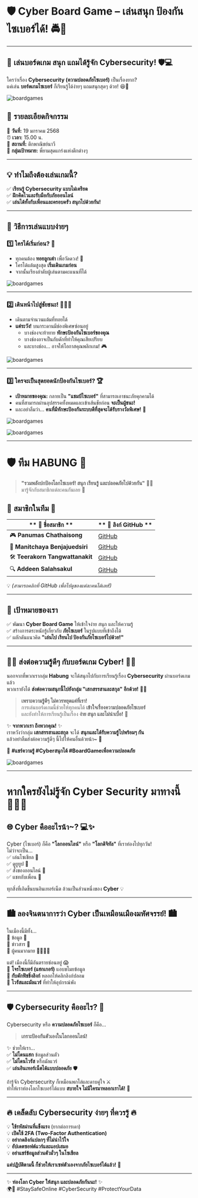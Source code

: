# 🛡️ Cyber Board Game – เล่นสนุก ป้องกันไซเบอร์ได้! 🚔🎲 

---
## 🎲 เล่นบอร์ดเกม สนุก แถมได้รู้จัก Cybersecurity! 🛡️💻

ใครว่าเรื่อง **Cybersecurity (ความปลอดภัยไซเบอร์)** เป็นเรื่องยาก?  
แค่เล่น **บอร์ดเกมไซเบอร์** ก็เรียนรู้ได้ง่ายๆ แถมสนุกสุดๆ ด้วย! 😆🎉 

![boardgames](image/IMG_20250119_150531.jpg)

## 🎉 รายละเอียดกิจกรรม  

📅 **วันที่:** 19 มกราคม 2568  
⏰ **เวลา:** 15.00 น.  
📍 **สถานที่:** ตึกพาณิชย์นาวี  
🎯 **กลุ่มเป้าหมาย:** พี่ยามสุดแกร่งแห่งตึกต่างๆ

---

## 💡 ทำไมถึงต้องเล่นเกมนี้?  
✅ **เรียนรู้ Cybersecurity แบบไม่เครียด**  
✅ **ฝึกคิดไวและรับมือกับภัยออนไลน์**  
✅ **เล่นได้ทั้งกับเพื่อนและครอบครัว สนุกไปด้วยกัน!**

---

## 🎯 วิธีการเล่นแบบง่ายๆ  

### 1️⃣ ใครได้เริ่มก่อน? 🐰  
- ทุกคนต้อง **ทอยลูกเต๋า** เพื่อวัดดวง! 🎲  
- ใครได้แต้มสูงสุด **เริ่มเดินเกมก่อน**  
- จากนั้นเรียงลำดับผู้เล่นตามคะแนนที่ได้  

![boardgames](image/1739010073537.jpg)

---

### 2️⃣ เดินหน้าไปสู่ชัยชนะ! 🏃‍♂️💨  
- เดินตามจำนวนแต้มที่ทอยได้  
- **แต่ระวัง!** บนกระดานมีช่องพิเศษซ่อนอยู่  
  - บางช่องจะท้าทาย **ทักษะป้องกันไซเบอร์ของคุณ**  
  - บางช่องอาจเป็นกับดักที่ทำให้คุณเสียเปรียบ  
  - และบางช่อง… อาจให้โอกาสคุณพลิกเกม! 🎮

![boardgames](image/IMG_20250208_172919.jpg)

---

### 3️⃣ ใครจะเป็นสุดยอดนักป้องกันไซเบอร์? 🏆  
- **เป้าหมายของคุณ:** กลายเป็น **"แชมป์ไซเบอร์"** ที่สามารถเอาชนะภัยคุกคามได้  
- คนที่สามารถผ่านอุปสรรคทั้งหมดและเข้าเส้นชัยก่อน **จะเป็นผู้ชนะ!**  
- และอย่าลืมว่า… **คนที่มีทักษะป้องกันระบบดีที่สุดจะได้รับรางวัลพิเศษ!** 🎉

![boardgames](image/1739001707230.jpg)

![boardgames](image/1739001740692.jpg)

---

# 🛡️ ทีม **HABUNG** 🚀  

> **"รวมพลังปกป้องโลกไซเบอร์! สนุก เรียนรู้ และปลอดภัยไปด้วยกัน"** 🔐💡  
มารู้จักกับสมาชิกแต่ละคนกันเลย 🎉  

## 🌟 **สมาชิกในทีม** 🌟  

| ** 👤 ชื่อสมาชิก **                | ** 🔗 ลิงก์ GitHub **              |
|-------------------------------|-------------------------------|
| 🎮 **Panumas Chathaisong**     | [GitHub](https://panumastt1.github.io/boardgame)                   |
| 🎨 **Manitchaya Benjajuedsiri** | [GitHub](https://manitchaya2004.github.io/boardgame)                   |
| 🛠️ **Teerakorn Tangwattanakit** | [GitHub](#)                   |
| 🔍 **Addeen Salahsakul**       | [GitHub](https://itzdeenzxx.github.io/boardgame)                   |


💡 *(สามารถคลิกที่ GitHub เพื่อไปดูของแต่ละคนได้เลย!)*  

---

## 🎯 **เป้าหมายของเรา**  
✅ พัฒนา **Cyber Board Game** ให้เข้าใจง่าย สนุก และให้ความรู้  
✅ สร้างการตระหนักรู้เกี่ยวกับ **ภัยไซเบอร์** ในรูปแบบที่เข้าถึงได้  
✅ ผลักดันแนวคิด **"เล่นไป เรียนไป ป้องกันภัยไซเบอร์ไปด้วย!"**

---

## 🎲💡 ส่งต่อความรู้ดีๆ กับบอร์ดเกม Cyber! 🚀✨  

นอกจากที่พวกเรากลุ่ม **Habung** จะได้สนุกไปกับการเรียนรู้เรื่อง **Cybersecurity** ผ่านบอร์ดเกมแล้ว  
พวกเรายังได้ **ส่งต่อความสนุกนี้ไปยังกลุ่ม "เสกสรรสาและสกุล" อีกด้วย!** 🎁🎉  

> **เพราะความรู้ดีๆ ไม่ควรหยุดแค่ที่เรา!**  
> การเล่นบอร์ดเกมนี้ช่วยให้ทุกคนได้ **เข้าใจเรื่องความปลอดภัยไซเบอร์**  
> และยังทำให้การเรียนรู้เป็นเรื่อง **ง่าย สนุก และไม่น่าเบื่อ!** 🥳  

✨ **จากพวกเรา ถึงพวกคุณ!** ✨  
เราหวังว่ากลุ่ม **เสกสรรสาและสกุล** จะได้ **สนุกและได้รับความรู้ไปพร้อมๆ กัน**  
แล้วอย่าลืมส่งต่อความรู้ดีๆ นี้ไปให้คนอื่นด้วยน้า~ 💖  

💬 **#แชร์ความรู้ #Cyberสนุกได้ #BoardGameเพื่อความปลอดภัย**

![boardgames](image/IMG_20250119_150704.jpg)

---

# หากใครยังไม่รู้จัก Cyber Security มาทางนี้ 👋🏻🙀  

## 🌐 Cyber คืออะไรน้า~? 💻✨  
Cyber (ไซเบอร์) ก็คือ **"โลกออนไลน์"** หรือ **"โลกดิจิทัล"** ที่เราท่องไปทุกวัน!  
ไม่ว่าจะเป็น...  
✅ เล่นโซเชียล 📱  
✅ ดูยูทูป 🎥  
✅ สั่งของออนไลน์ 🛒  
✅ แชทกับเพื่อน 💬  

ทุกสิ่งที่เกิดขึ้นบนอินเทอร์เน็ต ล้วนเป็นส่วนหนึ่งของ **Cyber** 💡  

---

## 🏙️ ลองจินตนาการว่า Cyber เป็นเหมือนเมืองมหัศจรรย์! 🏙️  
ในเมืองนี้มีทั้ง...  
🔹 ข้อมูล 📄  
🔹 ข่าวสาร 📰  
🔹 ผู้คนมากมาย 🏃‍♂️🏃‍♀️  

แต่! เมืองนี้ก็มีอันตรายซ่อนอยู่ 😱  
🚨 **โจรไซเบอร์ (แฮกเกอร์)** แอบขโมยข้อมูล  
🚨 **กับดักฟิชชิ่งลิงก์** หลอกให้คลิกลิงก์ปลอม  
🚨 **ไวรัสและมัลแวร์** ที่ทำให้อุปกรณ์พัง  

---

## 🛡️ Cybersecurity คืออะไร? 🤖  
Cybersecurity หรือ **ความปลอดภัยไซเบอร์** ก็คือ...  
> **เกราะป้องกันตัวเองในโลกออนไลน์!**  

✨ ช่วยให้เรา...  
✅ **ไม่โดนแฮก** ข้อมูลส่วนตัว  
✅ **ไม่โดนไวรัส** หรือมัลแวร์  
✅ **เล่นอินเทอร์เน็ตได้แบบปลอดภัย** 🛡️  

ถ้ารู้จัก Cybersecurity ก็เหมือนพกโล่และดาบคู่ใจ ⚔️  
ทำให้เราท่องโลกไซเบอร์ได้แบบ **สบายใจ ไม่มีใครมาหลอกเราได้!** 🎉  

---

## 🔥 เคล็ดลับ Cybersecurity ง่ายๆ ที่ควรรู้ 🔥  
💡 **ใช้รหัสผ่านที่แข็งแรง** (ยากต่อการเดา)  
💡 **เปิดใช้ 2FA (Two-Factor Authentication)**  
💡 **อย่ากดลิงก์แปลกๆ ที่ไม่น่าไว้ใจ**  
💡 **อัปเดตซอฟต์แวร์และแอปเสมอ**  
💡 **อย่าแชร์ข้อมูลส่วนตัวมั่วๆ ในโซเชียล**  

**แค่ปฏิบัติตามนี้ ก็ช่วยให้เราเซฟตัวเองจากภัยไซเบอร์ได้แล้ว!** 🚀  

---

✨ **ท่องโลก Cyber ให้สนุก และปลอดภัยกันนะ!** ✨  
🌍💖 #StaySafeOnline #CyberSecurity #ProtectYourData  
